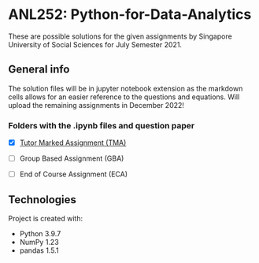 # ANL252: Python-for-Data-Analytics
These are possible solutions for the given assignments by Singapore University of Social Sciences for July Semester 2021.

## General info
The solution files will be in jupyter notebook extension as the markdown cells allows for an easier reference to the questions and equations.
Will upload the remaining assignments in December 2022!

### Folders with the .ipynb files and question paper
- [x] [Tutor Marked Assignment (TMA)](https://github.com/SharilAli/ANL252---Python-for-Data-Analytics/tree/main/TMA) 
- [ ] Group Based Assignment (GBA) 
- [ ] End of Course Assignment (ECA) 


## Technologies
Project is created with:
* Python 3.9.7
* NumPy 1.23
* pandas 1.5.1
